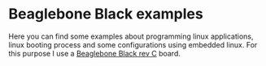 # Beaglebone Black examples

Here you can find some examples about programming linux applications, linux booting process and some configurations using embedded linux. For this purpose I use a [Beaglebone Black rev C](https://beagleboard.org/black) board.
